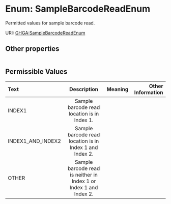
# Enum: SampleBarcodeReadEnum


Permitted values for sample barcode read.

URI: [GHGA:SampleBarcodeReadEnum](https://w3id.org/GHGA/SampleBarcodeReadEnum)


## Other properties

|  |  |  |
| --- | --- | --- |

## Permissible Values

| Text | Description | Meaning | Other Information |
| :--- | :---: | :---: | ---: |
| INDEX1 | Sample barcode read location is in Index 1. |  |  |
| INDEX1_AND_INDEX2 | Sample barcode read location is in Index 1 and Index 2. |  |  |
| OTHER | Sample barcode read is neither in Index 1 or Index 1 and Index 2. |  |  |

